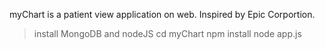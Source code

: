 myChart is a patient view application on web.
Inspired by Epic Corportion.

>install MongoDB and nodeJS
>cd myChart
>npm install
>node app.js